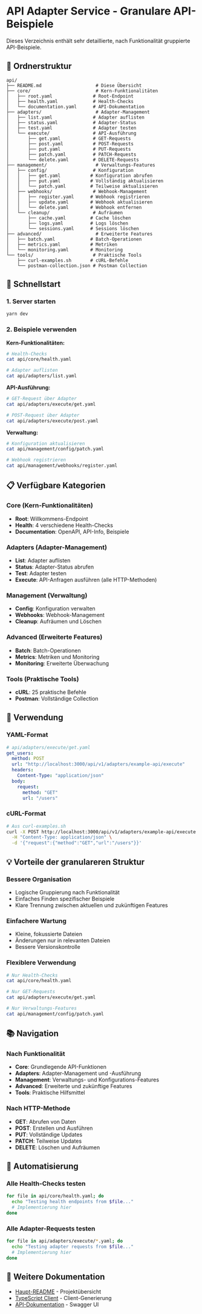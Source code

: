 # API Adapter Service - Granulare API-Beispiele

Dieses Verzeichnis enthält sehr detaillierte, nach Funktionalität gruppierte API-Beispiele.

## 📁 Ordnerstruktur

```
api/
├── README.md                    # Diese Übersicht
├── core/                        # Kern-Funktionalitäten
│   ├── root.yaml               # Root-Endpoint
│   ├── health.yaml             # Health-Checks
│   └── documentation.yaml      # API-Dokumentation
├── adapters/                    # Adapter-Management
│   ├── list.yaml               # Adapter auflisten
│   ├── status.yaml             # Adapter-Status
│   ├── test.yaml               # Adapter testen
│   └── execute/                # API-Ausführung
│       ├── get.yaml            # GET-Requests
│       ├── post.yaml           # POST-Requests
│       ├── put.yaml            # PUT-Requests
│       ├── patch.yaml          # PATCH-Requests
│       └── delete.yaml         # DELETE-Requests
├── management/                  # Verwaltungs-Features
│   ├── config/                 # Konfiguration
│   │   ├── get.yaml           # Konfiguration abrufen
│   │   ├── put.yaml           # Vollständig aktualisieren
│   │   └── patch.yaml         # Teilweise aktualisieren
│   ├── webhooks/               # Webhook-Management
│   │   ├── register.yaml      # Webhook registrieren
│   │   ├── update.yaml        # Webhook aktualisieren
│   │   └── delete.yaml        # Webhook entfernen
│   └── cleanup/                # Aufräumen
│       ├── cache.yaml         # Cache löschen
│       ├── logs.yaml          # Logs löschen
│       └── sessions.yaml      # Sessions löschen
├── advanced/                    # Erweiterte Features
│   ├── batch.yaml             # Batch-Operationen
│   ├── metrics.yaml           # Metriken
│   └── monitoring.yaml        # Monitoring
└── tools/                      # Praktische Tools
    ├── curl-examples.sh       # cURL-Befehle
    └── postman-collection.json # Postman Collection
```

## 🚀 Schnellstart

### 1. Server starten
```bash
yarn dev
```

### 2. Beispiele verwenden

**Kern-Funktionalitäten:**
```bash
# Health-Checks
cat api/core/health.yaml

# Adapter auflisten
cat api/adapters/list.yaml
```

**API-Ausführung:**
```bash
# GET-Request über Adapter
cat api/adapters/execute/get.yaml

# POST-Request über Adapter
cat api/adapters/execute/post.yaml
```

**Verwaltung:**
```bash
# Konfiguration aktualisieren
cat api/management/config/patch.yaml

# Webhook registrieren
cat api/management/webhooks/register.yaml
```

## 📋 Verfügbare Kategorien

### **Core (Kern-Funktionalitäten)**
- **Root**: Willkommens-Endpoint
- **Health**: 4 verschiedene Health-Checks
- **Documentation**: OpenAPI, API-Info, Beispiele

### **Adapters (Adapter-Management)**
- **List**: Adapter auflisten
- **Status**: Adapter-Status abrufen
- **Test**: Adapter testen
- **Execute**: API-Anfragen ausführen (alle HTTP-Methoden)

### **Management (Verwaltung)**
- **Config**: Konfiguration verwalten
- **Webhooks**: Webhook-Management
- **Cleanup**: Aufräumen und Löschen

### **Advanced (Erweiterte Features)**
- **Batch**: Batch-Operationen
- **Metrics**: Metriken und Monitoring
- **Monitoring**: Erweiterte Überwachung

### **Tools (Praktische Tools)**
- **cURL**: 25 praktische Befehle
- **Postman**: Vollständige Collection

## 🔧 Verwendung

### **YAML-Format**
```yaml
# api/adapters/execute/get.yaml
get_users:
  method: POST
  url: "http://localhost:3000/api/v1/adapters/example-api/execute"
  headers:
    Content-Type: "application/json"
  body:
    request:
      method: "GET"
      url: "/users"
```

### **cURL-Format**
```bash
# Aus curl-examples.sh
curl -X POST http://localhost:3000/api/v1/adapters/example-api/execute \
  -H "Content-Type: application/json" \
  -d '{"request":{"method":"GET","url":"/users"}}'
```

## 💡 Vorteile der granulareren Struktur

### **Bessere Organisation**
- Logische Gruppierung nach Funktionalität
- Einfaches Finden spezifischer Beispiele
- Klare Trennung zwischen aktuellen und zukünftigen Features

### **Einfachere Wartung**
- Kleine, fokussierte Dateien
- Änderungen nur in relevanten Dateien
- Bessere Versionskontrolle

### **Flexiblere Verwendung**
```bash
# Nur Health-Checks
cat api/core/health.yaml

# Nur GET-Requests
cat api/adapters/execute/get.yaml

# Nur Verwaltungs-Features
cat api/management/config/patch.yaml
```

## 📚 Navigation

### **Nach Funktionalität**
- **Core**: Grundlegende API-Funktionen
- **Adapters**: Adapter-Management und -Ausführung
- **Management**: Verwaltungs- und Konfigurations-Features
- **Advanced**: Erweiterte und zukünftige Features
- **Tools**: Praktische Hilfsmittel

### **Nach HTTP-Methode**
- **GET**: Abrufen von Daten
- **POST**: Erstellen und Ausführen
- **PUT**: Vollständige Updates
- **PATCH**: Teilweise Updates
- **DELETE**: Löschen und Aufräumen

## 🔄 Automatisierung

### **Alle Health-Checks testen**
```bash
for file in api/core/health.yaml; do
  echo "Testing health endpoints from $file..."
  # Implementierung hier
done
```

### **Alle Adapter-Requests testen**
```bash
for file in api/adapters/execute/*.yaml; do
  echo "Testing adapter requests from $file..."
  # Implementierung hier
done
```

## 📖 Weitere Dokumentation

- [Haupt-README](../README.md) - Projektübersicht
- [TypeScript Client](../docs/typescript-client-usage.md) - Client-Generierung
- [API-Dokumentation](http://localhost:3000/docs) - Swagger UI 